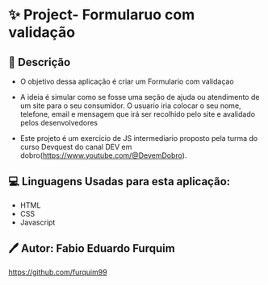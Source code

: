 # ✨ Project- Formularuo com validação

## 📕 Descrição

- O objetivo dessa aplicação é criar um Formulario com validaçao

- A ideia é simular como se fosse uma seção de ajuda ou atendimento de
um site para o seu consumidor. O usuario iria colocar o seu nome, telefone,
email e mensagem que irá ser recolhido pelo site e avalidado pelos desenvolvedores


- Este projeto é um exercicio de JS intermediario proposto pela turma do curso Devquest do canal DEV em dobro(https://www.youtube.com/@DevemDobro).

## 💻 Linguagens Usadas para esta aplicação:

- HTML 
- CSS
- Javascript

## 🖊 Autor: Fabio Eduardo Furquim

https://github.com/furquim99